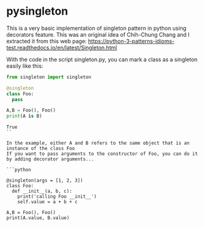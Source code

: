 # pysingleton
This is a very basic implementation of singleton pattern in python using decorators feature.
This was an original idea of Chih-Chung Chang and I extracted it from this web page: https://python-3-patterns-idioms-test.readthedocs.io/en/latest/Singleton.html


With the code in the script singleton.py, you can mark a class as a singleton easily like this:

```python
from singleton import singleton

@singleton
class Foo:
  pass

A,B = Foo(), Foo()
print(A is B)
```
```
True
``

In the example, either A and B refers to the same object that is an instance of the class Foo
If you want to pass arguments to the constructor of Foo, you can do it by adding decorator arguments...

```python

@singleton(args = [1, 2, 3])
class Foo:
  def __init__(a, b, c):
    print('calling Foo __init__')
    self.value = a + b + c
    
A,B = Foo(), Foo()
print(A.value, B.value)
```
